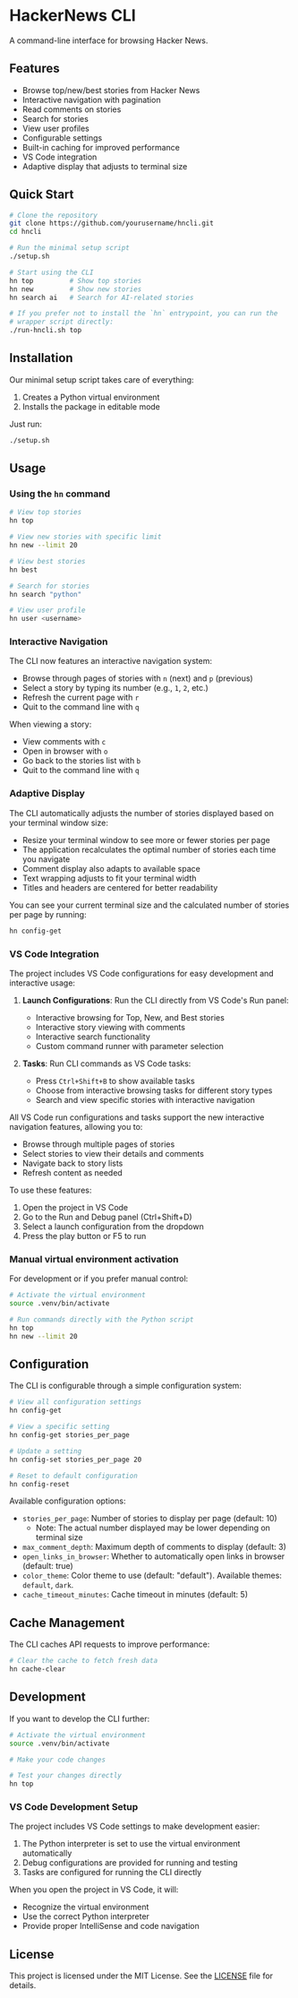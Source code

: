 # HackerNews CLI

A command-line interface for browsing Hacker News.

## Features

- Browse top/new/best stories from Hacker News
- Interactive navigation with pagination
- Read comments on stories
- Search for stories
- View user profiles
- Configurable settings
- Built-in caching for improved performance
- VS Code integration
- Adaptive display that adjusts to terminal size

## Quick Start

```bash
# Clone the repository
git clone https://github.com/yourusername/hncli.git
cd hncli

# Run the minimal setup script
./setup.sh

# Start using the CLI
hn top         # Show top stories
hn new         # Show new stories
hn search ai   # Search for AI-related stories

# If you prefer not to install the `hn` entrypoint, you can run the
# wrapper script directly:
./run-hncli.sh top
```

## Installation

Our minimal setup script takes care of everything:

1. Creates a Python virtual environment
2. Installs the package in editable mode

Just run:

```bash
./setup.sh
```

## Usage

### Using the `hn` command

```bash
# View top stories
hn top

# View new stories with specific limit
hn new --limit 20

# View best stories
hn best

# Search for stories
hn search "python"

# View user profile
hn user <username>
```

### Interactive Navigation

The CLI now features an interactive navigation system:

- Browse through pages of stories with `n` (next) and `p` (previous)
- Select a story by typing its number (e.g., `1`, `2`, etc.)
- Refresh the current page with `r`
- Quit to the command line with `q`

When viewing a story:

- View comments with `c`
- Open in browser with `o`
- Go back to the stories list with `b`
- Quit to the command line with `q`

### Adaptive Display

The CLI automatically adjusts the number of stories displayed based on your terminal window size:

- Resize your terminal window to see more or fewer stories per page
- The application recalculates the optimal number of stories each time you navigate
- Comment display also adapts to available space
- Text wrapping adjusts to fit your terminal width
- Titles and headers are centered for better readability

You can see your current terminal size and the calculated number of stories per page by running:

```bash
hn config-get
```

### VS Code Integration

The project includes VS Code configurations for easy development and interactive usage:

1. **Launch Configurations**: Run the CLI directly from VS Code's Run panel:
   - Interactive browsing for Top, New, and Best stories
   - Interactive story viewing with comments
   - Interactive search functionality
   - Custom command runner with parameter selection

2. **Tasks**: Run CLI commands as VS Code tasks:
   - Press `Ctrl+Shift+B` to show available tasks
   - Choose from interactive browsing tasks for different story types
   - Search and view specific stories with interactive navigation

All VS Code run configurations and tasks support the new interactive navigation features, allowing you to:
- Browse through multiple pages of stories
- Select stories to view their details and comments
- Navigate back to story lists
- Refresh content as needed

To use these features:
1. Open the project in VS Code
2. Go to the Run and Debug panel (Ctrl+Shift+D)
3. Select a launch configuration from the dropdown
4. Press the play button or F5 to run

### Manual virtual environment activation

For development or if you prefer manual control:

```bash
# Activate the virtual environment
source .venv/bin/activate

# Run commands directly with the Python script
hn top
hn new --limit 20
```

## Configuration

The CLI is configurable through a simple configuration system:

```bash
# View all configuration settings
hn config-get

# View a specific setting
hn config-get stories_per_page

# Update a setting
hn config-set stories_per_page 20

# Reset to default configuration
hn config-reset
```

Available configuration options:
- `stories_per_page`: Number of stories to display per page (default: 10)
  - Note: The actual number displayed may be lower depending on terminal size
- `max_comment_depth`: Maximum depth of comments to display (default: 3)
- `open_links_in_browser`: Whether to automatically open links in browser (default: true)
 - `color_theme`: Color theme to use (default: "default"). Available themes: `default`, `dark`.
- `cache_timeout_minutes`: Cache timeout in minutes (default: 5)

## Cache Management

The CLI caches API requests to improve performance:

```bash
# Clear the cache to fetch fresh data
hn cache-clear
```

## Development

If you want to develop the CLI further:

```bash
# Activate the virtual environment
source .venv/bin/activate

# Make your code changes

# Test your changes directly
hn top
```

### VS Code Development Setup

The project includes VS Code settings to make development easier:

1. The Python interpreter is set to use the virtual environment automatically
2. Debug configurations are provided for running and testing
3. Tasks are configured for running the CLI directly

When you open the project in VS Code, it will:
- Recognize the virtual environment
- Use the correct Python interpreter
- Provide proper IntelliSense and code navigation

## License

This project is licensed under the MIT License. See the [LICENSE](LICENSE) file for details.
